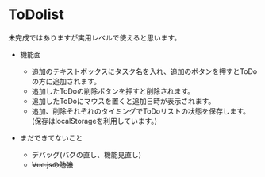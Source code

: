 # ToDolist  

未完成ではありますが実用レベルで使えると思います。  
- 機能面
	- 追加のテキストボックスにタスク名を入れ、追加のボタンを押すとToDoの方に追加されます。
	- 追加したToDoの削除ボタンを押すと削除されます。
	- 追加したToDoにマウスを置くと追加日時が表示されます。
	- 追加、削除それぞれのタイミングでToDoリストの状態を保存します。(保存はlocalStorageを利用しています。)
  
  
- まだできてないこと  
	- デバッグ(バグの直し、機能見直し)
	- ~~Vue.jsの勉強~~
